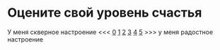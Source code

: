 # Оцените свой уровень счастья

У меня скверное настроение <<<
[0](./step-17.md) 
[1](./step-17.md) 
[2](./step-17.md) 
[3](./step-17.md) 
[4](./step-17.md) 
[5](./step-17.md) 
\>\>\> у меня радостное настроение
